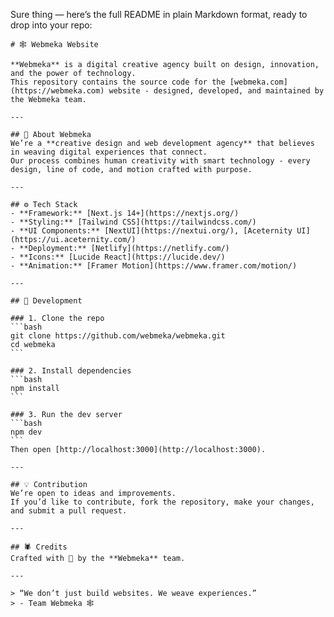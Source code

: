 Sure thing — here’s the full README in plain Markdown format, ready to drop into your repo:

````{"id":"43951","variant":"standard","title":"Webmeka Website README (Markdown)"}
# 🕸️ Webmeka Website

**Webmeka** is a digital creative agency built on design, innovation, and the power of technology.  
This repository contains the source code for the [webmeka.com](https://webmeka.com) website - designed, developed, and maintained by the Webmeka team.

---

## 🧠 About Webmeka
We’re a **creative design and web development agency** that believes in weaving digital experiences that connect.  
Our process combines human creativity with smart technology - every design, line of code, and motion crafted with purpose.

---

## ⚙️ Tech Stack
- **Framework:** [Next.js 14+](https://nextjs.org/)
- **Styling:** [Tailwind CSS](https://tailwindcss.com/)
- **UI Components:** [NextUI](https://nextui.org/), [Aceternity UI](https://ui.aceternity.com/)
- **Deployment:** [Netlify](https://netlify.com/)
- **Icons:** [Lucide React](https://lucide.dev/)
- **Animation:** [Framer Motion](https://www.framer.com/motion/)

---

## 🚀 Development

### 1. Clone the repo
```bash
git clone https://github.com/webmeka/webmeka.git
cd webmeka
```

### 2. Install dependencies
```bash
npm install
```

### 3. Run the dev server
```bash
npm dev
```
Then open [http://localhost:3000](http://localhost:3000).

---

## 💡 Contribution
We’re open to ideas and improvements.  
If you’d like to contribute, fork the repository, make your changes, and submit a pull request.

---

## 🕷️ Credits
Crafted with 💙 by the **Webmeka** team.

---

> “We don’t just build websites. We weave experiences.”  
> - Team Webmeka 🕸️
````

